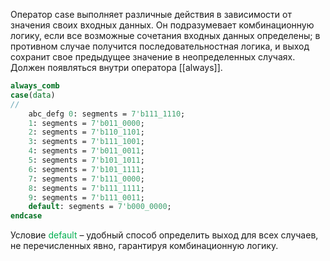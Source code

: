 Оператор case выполняет различные действия в зависимости от значения своих входных данных. Он подразумевает комбинационную логику, если все возможные сочетания входных данных определены; в противном случае получится последовательностная логика, и выход сохранит свое предыдущее значение в неопределенных случаях.
Должен появляться внутри оператора [[always]].
```systemverilog
always_comb
case(data)
//
	abc_defg 0: segments = 7'b111_1110;
	1: segments = 7'b011_0000;
	2: segments = 7'b110_1101;
	3: segments = 7'b111_1001;
	4: segments = 7'b011_0011;
	5: segments = 7'b101_1011;
	6: segments = 7'b101_1111;
	7: segments = 7'b111_0000;
	8: segments = 7'b111_1111;
	9: segments = 7'b111_0011;
	default: segments = 7'b000_0000;
endcase
```
Условие <font color="#00b050">default</font> – удобный способ определить выход для всех случаев,
не перечисленных явно, гарантируя комбинационную логику.
